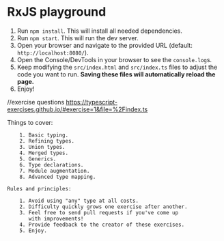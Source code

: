 # RxJS playground

1. Run `npm install`. This will install all needed dependencies.
2. Run `npm start`. This will run the dev server.
3. Open your browser and navigate to the provided URL (default: `http://localhost:8080/`).
4. Open the Console/DevTools in your browser to see the `console.log`s.
5. Keep modifying the `src/index.html` and `src/index.ts` files to adjust the code you want to run. **Saving these files will automatically reload the page.**
6. Enjoy!

//exercise questions
https://typescript-exercises.github.io/#exercise=1&file=%2Findex.ts

Things to cover:

        1. Basic typing.
        2. Refining types.
        3. Union types.
        4. Merged types.
        5. Generics.
        6. Type declarations.
        7. Module augmentation.
        8. Advanced type mapping.

    Rules and principles:

        1. Avoid using "any" type at all costs.
        2. Difficulty quickly grows one exercise after another.
        3. Feel free to send pull requests if you've come up
           with improvements!
        4. Provide feedback to the creator of these exercises.
        5. Enjoy.
